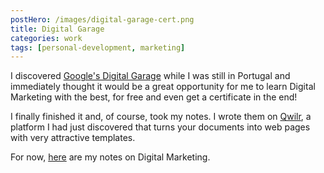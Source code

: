 ```yaml
---
postHero: /images/digital-garage-cert.png
title: Digital Garage
categories: work
tags: [personal-development, marketing]
---
```


I discovered [Google's Digital Garage](https://digitalgarage-au.withgoogle.com/)
while I was still in Portugal and immediately thought it would be a great
opportunity for me to learn Digital Marketing with the best, for free and even
get a certificate in the end!

I finally finished it and, of course, took my notes. I wrote them on
[Qwilr](qwilr.com), a platform I had just discovered that turns your documents
into web pages with very attractive templates.

For now, [here](https://vanessaesanto.qwilr.com/zQK0J4rATMeu) are my notes on
Digital Marketing.
